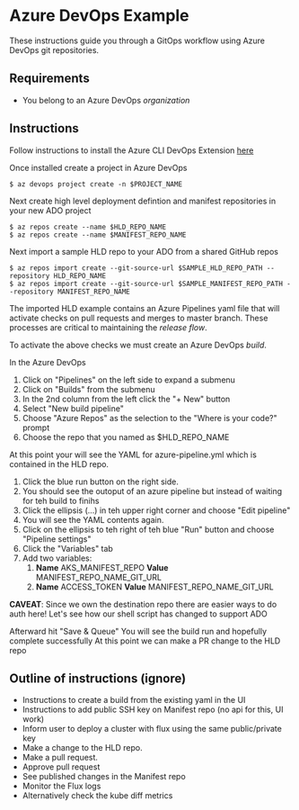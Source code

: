 # Azure DevOps Example
These instructions guide you through a GitOps workflow using Azure DevOps git repositories.

## Requirements
+ You belong to an Azure DevOps _organization_

## Instructions
Follow instructions to install the Azure CLI DevOps Extension [here](https://github.com/Microsoft/azure-devops-cli-extension)

Once installed create a project in Azure DevOps
```
$ az devops project create -n $PROJECT_NAME
```

Next create high level deployment defintion and manifest repositories in your new ADO project
```
$ az repos create --name $HLD_REPO_NAME
$ az repos create --name $MANIFEST_REPO_NAME
```

Next import a sample HLD repo to your ADO from a shared GitHub repos
```
$ az repos import create --git-source-url $SAMPLE_HLD_REPO_PATH --repository HLD_REPO_NAME
$ az repos import create --git-source-url $SAMPLE_MANIFEST_REPO_PATH --repository MANIFEST_REPO_NAME
```

The imported HLD example contains an Azure Pipelines yaml file that will activate checks on pull requests and merges to master branch. These processes are critical to maintaining the _release flow_.

To activate the above checks we must create an Azure DevOps _build_. 

In the Azure DevOps
1. Click on "Pipelines" on the left side to expand a submenu
2. Click on "Builds" from the submenu
3. In the 2nd column from the left click the "+ New" button
4. Select "New build pipeline"
5. Choose "Azure Repos" as the selection to the "Where is your code?" prompt
6. Choose the repo that you named as $HLD_REPO_NAME

At this point your will see the YAML for azure-pipeline.yml which is contained in the HLD repo.
1. Click the blue run button on the right side.
2. You should see the outoput of an azure pipeline but instead of waiting for teh build to finihs 
3. Click the ellipsis (...) in teh upper right corner and choose "Edit pipeline"
4. You will see the YAML contents again. 
5. Click on the ellipsis to teh right of teh blue "Run" button and choose "Pipeline settings"
6. Click the "Variables" tab 
7. Add two variables:
    1. __Name__ AKS_MANIFEST_REPO __Value__ MANIFEST_REPO_NAME_GIT_URL
    2. __Name__ ACCESS_TOKEN __Value__ MANIFEST_REPO_NAME_GIT_URL

**CAVEAT**: Since we own the destination repo there are easier ways to do auth here! Let's see how our shell script has changed to support ADO

Afterward hit "Save & Queue"
You will see the build run and hopefully complete successfully
At this point we can make a PR change to the HLD repo



## Outline of instructions (ignore)
- Instructions to create a build from the existing yaml in the UI
- Instructions to add public SSH key on Manifest repo (no api for this, UI work)
- Inform user to deploy a cluster with flux using the same public/private key
- Make a change to the HLD repo. 
- Make a pull request.
- Approve pull request
- See published changes in the Manifest repo
- Monitor the Flux logs 
- Alternatively check the kube diff metrics